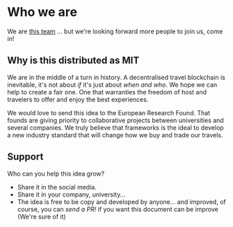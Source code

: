 # Who we are

We are [this team](https://github.com/orgs/tripl-to/people) ... but we're looking forward more people to join us, come in!

## Why is this distributed as MIT

We are in the middle of a turn in history. A decentralised travel blockchain is inevitable, it's not about _if_ it's just about _when and who_. We hope we can help to create a fair one. One that warranties the freedom of host and travelers to offer and enjoy the best experiences.

We would love to send this idea to the European Research Found. That founds are giving priority to collaborative projects between universities and several companies. We truly believe that frameworks is the ideal to develop a new industry standard that will change how we buy and trade our travels.

## Support

Who can you help this idea grow?

- Share it in the social media.
- Share it in your company, university...
- The idea is free to be copy and developed by anyone... and improved, of course, you can *send a PR!* if you want this document can be improve (We're sure of it)
